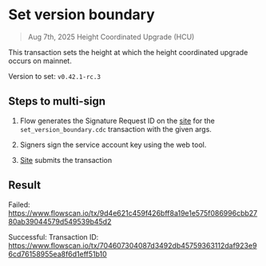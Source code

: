 # Set version boundary
> Aug 7th, 2025 Height Coordinated Upgrade (HCU)

This transaction sets the height at which the height coordinated upgrade occurs on mainnet.

Version to set: `v0.42.1-rc.3`

## Steps to multi-sign

1. Flow generates the Signature Request ID on the [site](https://flow-multisig.vercel.app/mainnet) for the `set_version_boundary.cdc` transaction with the given args.

2. Signers sign the service account key using the web tool.

3. [Site](https://flow-multisig.vercel.app/mainnet) submits the transaction

## Result

Failed:
https://www.flowscan.io/tx/9d4e621c459f426bff8a19e1e575f086996cbb2780ab39044579d549539b45d2

Successful:
Transaction ID: https://www.flowscan.io/tx/704607304087d3492db45759363112daf923e96cd76158955ea8f6d1eff51b10
